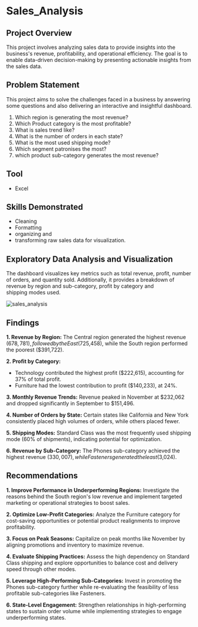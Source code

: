 # Sales_Analysis

## Project Overview
This project involves analyzing sales data to provide insights into the business's revenue, profitability, and operational efficiency. The goal is to enable data-driven decision-making by presenting actionable insights from the sales data.

## Problem Statement
This project aims to solve the challenges faced in a business by  answering some questions and also delivering an interactive and insightful dashboard.
1. Which region is generating the most revenue?		
2. Which Product category is the most profitable?		
3. What is sales trend like?		
4. What is the number of orders in each state?		
5. What is the most used shipping mode?		
6. Which segment patronises the most?	
7. which product sub-category generates the most revenue?

## Tool
- Excel

## Skills Demonstrated
- Cleaning
- Formatting
- organizing and
- transforming raw sales data for visualization.

## Exploratory Data Analysis and Visualization
The dashboard visualizes key metrics such as total revenue, profit, number of orders, and quantity sold. Additionally, it provides a breakdown of revenue by region and sub-category, profit by category and shipping modes used.

![sales_analysis](https://github.com/user-attachments/assets/d200c111-8c8b-4b02-9487-926d2138e5d1)


## Findings
**1. Revenue by Region:**
The Central region generated the highest revenue ($678,781), followed by the East ($725,458), while the South region performed the poorest ($391,722).

**2. Profit by Category:**
- Technology contributed the highest profit ($222,615), accounting for 37% of total profit.
- Furniture had the lowest contribution to profit ($140,233), at 24%.
  
**3. Monthly Revenue Trends:**
Revenue peaked in November at $232,062 and dropped significantly in September to $151,496.

**4. Number of Orders by State:**
Certain states like California and New York consistently placed high volumes of orders, while others placed fewer.

**5. Shipping Modes:**
Standard Class was the most frequently used shipping mode (60% of shipments), indicating potential for optimization.

**6. Revenue by Sub-Category:**
The Phones sub-category achieved the highest revenue ($330,007), while Fasteners generated the least ($3,024).

## Recommendations
**1. Improve Performance in Underperforming Regions:**
Investigate the reasons behind the South region's low revenue and implement targeted marketing or operational strategies to boost sales.

**2. Optimize Low-Profit Categories:**
Analyze the Furniture category for cost-saving opportunities or potential product realignments to improve profitability.

**3. Focus on Peak Seasons:**
Capitalize on peak months like November by aligning promotions and inventory to maximize revenue.

**4. Evaluate Shipping Practices:**
Assess the high dependency on Standard Class shipping and explore opportunities to balance cost and delivery speed through other modes.

**5. Leverage High-Performing Sub-Categories:**
Invest in promoting the Phones sub-category further while re-evaluating the feasibility of less profitable sub-categories like Fasteners.

**6. State-Level Engagement:**
Strengthen relationships in high-performing states to sustain order volume while implementing strategies to engage underperforming states.
